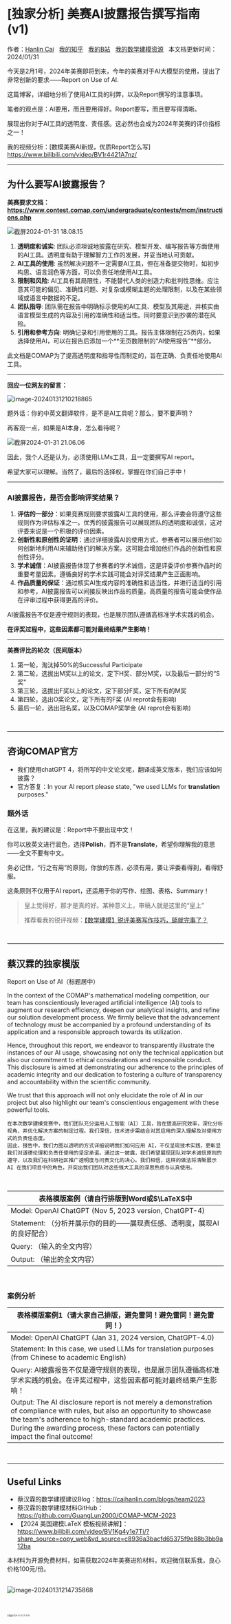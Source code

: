 # [独家分析] 美赛AI披露报告撰写指南 (v1)

作者：[Hanlin Cai](https://caihanlin.com/) &nbsp; [我的知乎](https://www.zhihu.com/people/chlire) &nbsp; [我的B站](https://space.bilibili.com/594030035) &nbsp; [我的数学建模资源](https://caihanlin.com/blogs/team2023/) &nbsp; 本文档更新时间：2024/01/31

今天是2月1号，2024年美赛即将到来，今年的美赛对于AI大模型的使用，提出了非常创新的要求——Report on Use of AI.

这篇博客，详细地分析了使用AI工具的利弊，以及Report撰写的注意事项。

笔者的观点是：AI要用，而且要用得好。Report要写，而且要写得清晰。

展现出你对于AI工具的透明度、责任感。这必然也会成为2024年美赛的评价指标之一！

我的视频分析：[数模美赛AI新规，优质Report怎么写] https://www.bilibili.com/video/BV1r4421A7nz/

---

## 为什么要写AI披露报告？

**美赛要求文档：https://www.contest.comap.com/undergraduate/contests/mcm/instructions.php**

![截屏2024-01-31 18.08.15](%E8%94%A1%E6%B1%89%E9%9C%96AI%E6%8A%AB%E9%9C%B2%E6%8A%A5%E5%91%8A%E5%88%86%E6%9E%902024-v1.assets/%E6%88%AA%E5%B1%8F2024-01-31%2018.08.15.png)

1. **透明度和诚实**: 团队必须坦诚地披露在研究、模型开发、编写报告等方面使用的AI工具。透明度有助于理解智力工作的发展，并妥当地认可贡献。
2. **AI工具的使用**: 虽然解决问题不一定需要AI工具，但在准备提交物时，如初步构思、语言润色等方面，可以负责任地使用AI工具。
3. **限制和风险**: AI工具有其局限性，不能替代人类的创造力和批判性思维。应注意其可能的偏见、准确性问题、对复杂或模糊主题的处理限制，以及在某些领域或语言中数据的不足。
4. **团队指导**: 团队需在报告中明确标示使用的AI工具、模型及其用途，并核实由语言模型生成的内容及引用的准确性和适当性。同时要意识到抄袭的潜在风险。
5. **引用和参考方向**: 明确记录和引用使用的工具。报告主体限制在25页内，如果选择使用AI，可以在报告后添加一个**无页数限制的“AI使用报告”**部分。

此文档是COMAP为了提高透明度和指导性而制定的，旨在正确、负责任地使用AI工具。

---

**回应一位网友的留言：**

![image-20240131210218865](%E8%94%A1%E6%B1%89%E9%9C%96AI%E6%8A%AB%E9%9C%B2%E6%8A%A5%E5%91%8A%E5%88%86%E6%9E%902024-v1.assets/image-20240131210218865.png)

题外话：你的中英文翻译软件，是不是AI工具呢？那么，要不要声明？

再客观一点，如果是AI本身，怎么看待呢？

![截屏2024-01-31 21.06.06](%E8%94%A1%E6%B1%89%E9%9C%96AI%E6%8A%AB%E9%9C%B2%E6%8A%A5%E5%91%8A%E5%88%86%E6%9E%902024-v1.assets/%E6%88%AA%E5%B1%8F2024-01-31%2021.06.06.png)

因此，我个人还是认为，必须使用LLMs工具，且一定要撰写AI report。

希望大家可以理解。当然了，最后的选择权，掌握在你们自己手中！

---

### AI披露报告，是否会影响评奖结果？

1. **评估的一部分**：如果竞赛规则要求披露AI工具的使用，那么评委会将遵守这些规则作为评估标准之一。优秀的披露报告可以展现团队的透明度和诚信，这对评委来说是一个积极的评价因素。
2. **创新性和原创性的证明**：通过详细披露AI的使用方式，参赛者可以展示他们如何创新地利用AI来辅助他们的解决方案。这可能会增加他们作品的创新性和原创性评分。
3. **学术诚信**：AI披露报告体现了参赛者的学术诚信，这是评委评价参赛作品时的重要考量因素。遵循良好的学术实践可能会对评奖结果产生正面影响。
4. **作品质量的保证**：通过核实AI生成内容的准确性和适当性，并进行适当的引用和参考，AI披露报告可以间接反映出作品的质量。高质量的报告可能会使作品在评审过程中获得更高的评价。

AI披露报告不仅是遵守规则的表现，也是展示团队遵循高标准学术实践的机会。

**在评奖过程中，这些因素都可能对最终结果产生影响！**

---

**美赛评比的轮次（民间版本）**

1. 第一轮，淘汰掉50%的Successful Participate
2. 第二轮，选拔出M奖以上的论文，定下H奖、部分M奖，以及最后一部分的“S奖”
3. 第三轮，选拔出F奖以上的论文，定下部分F奖，定下所有的M奖
4. 第四轮，选出O奖论文，定下所有的F奖 (AI reprot会有影响)
5. 最后一轮，选出冠名奖，以及COMAP奖学金 (AI reprot会有影响)

<br>

---

## 咨询COMAP官方

- 我们使用chatGPT 4，将所写的中文论文呢，翻译成英文版本，我们应该如何披露？
- 官方答复：In your AI report please state, "we used LLMs for **translation** purposes."

### 题外话

在这里，我的建议是：Report中不要出现中文！

你可以放英文进行润色，选择**Polish**，而不是**Translate**，希望你理解我的意思——全文不要有中文。

务必记住，“行之有用”的原则，你放的东西，必须有用，要让评委看得到，看得舒服。

这条原则不仅用于AI report，还适用于你的写作、绘图、表格、Summary！

> 皇上觉得好，那才是真的好。某种意义上，审稿人就是这里的“皇上”
>
> 推荐看我的锐评视频：[【数学建模】锐评美赛写作技巧，舔就完事了？]( https://www.bilibili.com/video/BV126421g7yA/?share_source=copy_web&vd_source=c8936a3bacfd65375f9e88b3bb9a12ba)

<br>

---

## 蔡汉霖的独家模版

Report on Use of AI（标题居中）

In the context of the COMAP's mathematical modeling competition, our team has conscientiously leveraged artificial intelligence (AI) tools to augment our research efficiency, deepen our analytical insights, and refine our solution development process. We firmly believe that the advancement of technology must be accompanied by a profound understanding of its application and a responsible approach towards its utilization. 

Hence, throughout this report, we endeavor to transparently illustrate the instances of our AI usage, showcasing not only the technical application but also our commitment to ethical considerations and responsible conduct. This disclosure is aimed at demonstrating our adherence to the principles of academic integrity and our dedication to fostering a culture of transparency and accountability within the scientific community. 

We trust that this approach will not only elucidate the role of AI in our project but also highlight our team's conscientious engagement with these powerful tools.

```
在本次数学建模竞赛中，我们团队充分运用人工智能（AI）工具，旨在提高研究效率，深化分析视角，并优化解决方案的制定过程。我们深信，技术进步需结合对其应用的深入理解及对使用方式的负责任态度。
因此，报告中，我们力图以透明的方式详细说明我们如何应用 AI，不仅呈现技术实践，更彰显我们对道德伦理和负责任使用的坚定承诺。通过这一披露，我们希望展现团队对学术诚信原则的遵守，以及我们在科研社区推广透明度与问责文化的决心。我们相信，这样的做法将清晰展示 AI 在我们项目中的角色，并突出我们团队对这些强大工具的深思熟虑与认真使用。
```

<br>

| 表格模版案例（请自行排版到Word或$\LaTeX$中                   |
| ------------------------------------------------------------ |
| Model: OpenAI ChatGPT (Nov 5, 2023 version, ChatGPT-4)       |
| Statement: （分析并展示你的目的——展现责任感、透明度，展现AI的良好配合） |
| Query: （输入的全文内容）                                    |
| Output: （输出的全文内容）                                   |

<br>

### 案例分析

| 表格模版案例1（请大家自己排版，避免雷同！避免雷同！避免雷同！） |
| ------------------------------------------------------------ |
| Model: OpenAI ChatGPT (Jan 31, 2024 version, ChatGPT-4.0)    |
| Statement: In this case, we used LLMs for translation purposes (from Chinese to academic English) |
| Query: AI披露报告不仅是遵守规则的表现，也是展示团队遵循高标准学术实践的机会。在评奖过程中，这些因素都可能对最终结果产生影响！ |
| Output: The AI disclosure report is not merely a demonstration of compliance with rules, but also an opportunity to showcase the team's adherence to high-standard academic practices. During the awarding process, these factors can potentially impact the final outcome! |

<br>


---

## Useful Links

- 蔡汉霖的数学建模建议Blog：https://caihanlin.com/blogs/team2023
- 蔡汉霖的数学建模材料GitHub：https://github.com/GuangLun2000/COMAP-MCM-2023
- 【2024 美国建模LaTeX 模板视频讲解】： https://www.bilibili.com/video/BV1Kg4y1e7Ti/?share_source=copy_web&vd_source=c8936a3bacfd65375f9e88b3bb9a12ba

本材料为开源免费材料，如需获取2024年美赛进阶材料，欢迎微信联系我，良心价格100元/份。

<br>![image-20240131214735868](%E8%94%A1%E6%B1%89%E9%9C%96AI%E6%8A%AB%E9%9C%B2%E6%8A%A5%E5%91%8A%E5%88%86%E6%9E%902024-v1.assets/image-20240131214735868.png)

<br><br><img src="%E8%94%A1%E6%B1%89%E9%9C%96AI%E6%8A%AB%E9%9C%B2%E6%8A%A5%E5%91%8A%E5%88%86%E6%9E%902024-v1.assets/%E6%88%AA%E5%B1%8F2024-01-31%2021.47.16.png" alt="截屏2024-01-31 21.47.16" style="zoom:30%;" />
